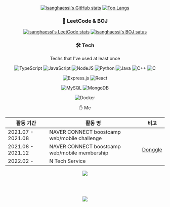 <div align='center'>
  
  [![isanghaessi's GitHub stats](https://github-readme-stats.vercel.app/api?username=isanghaessi&include_all_commits=true&count_private=true&show_icons=true&theme=dark)](https://github.com/anuraghazra/github-readme-stats)
  [![Top Langs](https://github-readme-stats.vercel.app/api/top-langs/?username=isanghaessi&layout=compact&theme=dark)](https://github.com/anuraghazra/github-readme-stats)
  
  <h3 align='center'>🧩 LeetCode & BOJ</h3>  
  
  [![isanghaessi's LeetCode stats](https://leetcode-stats-six.vercel.app/api?username=isanghaessi&theme=dark)](https://github.com/isanghaessi/leetcode)
  [![isanghaessi's BOJ satus](http://mazassumnida.wtf/api/v2/generate_badge?boj=jesse1231)](https://solved.ac/jesse1231)

  <h3 align='center'>🛠 Tech</h3>
  <p align='center'>Techs that I've used at least once</p>
  <div align='center'>
  
  ![TypeScript](https://img.shields.io/badge/typescript-%23007ACC.svg?style=for-the-badge&logo=typescript&logoColor=white)
  ![JavaScript](https://img.shields.io/badge/javascript-%23323330.svg?style=for-the-badge&logo=javascript&logoColor=%23F7DF1E)
  ![NodeJS](https://img.shields.io/badge/node.js-6DA55F?style=for-the-badge&logo=node.js&logoColor=white)
  ![Python](https://img.shields.io/badge/python-3670A0?style=for-the-badge&logo=python&logoColor=ffdd54)
  ![Java](https://img.shields.io/badge/java-%23ED8B00.svg?style=for-the-badge&logo=java&logoColor=white)
  ![C++](https://img.shields.io/badge/c++-%2300599C.svg?style=for-the-badge&logo=c%2B%2B&logoColor=white)
  ![C](https://img.shields.io/badge/c-%2300599C.svg?style=for-the-badge&logo=c&logoColor=white)
  
  ![Express.js](https://img.shields.io/badge/express.js-%23404d59.svg?style=for-the-badge&logo=express&logoColor=%2361DAFB)
  ![React](https://img.shields.io/badge/react-%2320232a.svg?style=for-the-badge&logo=react&logoColor=%2361DAFB)
  
  ![MySQL](https://img.shields.io/badge/mysql-%2300f.svg?style=for-the-badge&logo=mysql&logoColor=white)
  ![MongoDB](https://img.shields.io/badge/MongoDB-%234ea94b.svg?style=for-the-badge&logo=mongodb&logoColor=white)
  
  ![Docker](https://img.shields.io/badge/docker-%230db7ed.svg?style=for-the-badge&logo=docker&logoColor=white)
  
  </div>

<div align='center'> ✋ Me </p>
  
  |활동 기간|활동 명|비고|
  |------|---|---|
  |2021.07 - 2021.08|NAVER CONNECT boostcamp web/mobile challenge||
  |2021.08 - 2021.12|NAVER CONNECT boostcamp web/mobile membership|[Donggle](https://github.com/boostcampwm-2021/Web11-Donggle)|
  |2022.02 - |N Tech Service||
  
<diiv align='center'>
  <a href="https://velog.io/@isanghaessi" target="_blank"><img src="https://img.shields.io/badge/Velog-20c997?style=flat-square&logo=Vimeo&logoColor=white"/></a>
  
  <br>
  <br>
  <br>
  <br>
  
  <a href="https://hits.seeyoufarm.com"><img src="https://hits.seeyoufarm.com/api/count/incr/badge.svg?url=https%3A%2F%2Fgithub.com%2Fisanghaessi&count_bg=%2379C83D&title_bg=%23555555&icon=github.svg&icon_color=%23E7E7E7&title=&edge_flat=false"/></a>
</div>

